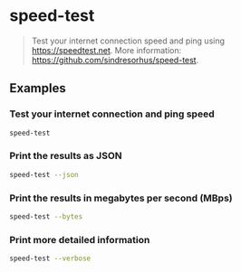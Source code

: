 # speed-test

> Test your internet connection speed and ping using <https://speedtest.net>. More information: <https://github.com/sindresorhus/speed-test>.

## Examples

### Test your internet connection and ping speed

```bash
speed-test
```

### Print the results as JSON

```bash
speed-test --json
```

### Print the results in megabytes per second (MBps)

```bash
speed-test --bytes
```

### Print more detailed information

```bash
speed-test --verbose
```
